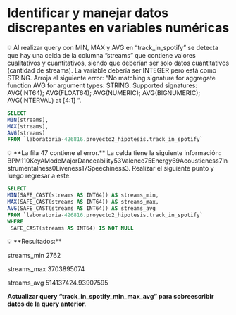 # Identificar y manejar datos discrepantes en variables numéricas

<aside>
💡 Al realizar query con MIN, MAX y AVG en “track_in_spotify” se detecta que hay una celda de la columna ”streams” que contiene valores cualitativos y cuantitativos, siendo que deberían ser solo datos cuantitativos (cantidad de streams). La variable debería ser INTEGER pero está como STRING. Arroja el siguiente error: “No matching signature for aggregate function AVG for argument types: STRING. Supported signatures: AVG(INT64); AVG(FLOAT64); AVG(NUMERIC); AVG(BIGNUMERIC); AVG(INTERVAL) at [4:1] “.

</aside>

```sql
SELECT 
MIN(streams),
MAX(streams),
AVG(streams)
FROM `laboratoria-426816.proyecto2_hipotesis.track_in_spotify`
```

<aside>
💡 **La fila 47 contiene el error.** La celda tiene la siguiente información: BPM110KeyAModeMajorDanceability53Valence75Energy69Acousticness7Instrumentalness0Liveness17Speechiness3. Realizar el siguiente punto y luego regresar a este.

</aside>

```sql
SELECT
MIN(SAFE_CAST(streams AS INT64)) AS streams_min,
MAX(SAFE_CAST(streams AS INT64)) AS streams_max,
AVG(SAFE_CAST(streams AS INT64)) AS streams_avg
FROM `laboratoria-426816.proyecto2_hipotesis.track_in_spotify`
WHERE
 SAFE_CAST(streams AS INT64) IS NOT NULL
```

<aside>
💡 **Resultados:**

streams_min 	2762

streams_max 	3703895074

streams_avg 	514137424.93907595

**Actualizar query “track_in_spotify_min_max_avg” para sobreescribir datos de la query anterior.**

</aside>
